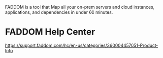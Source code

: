 FADDOM is a tool that Map all your on-prem servers and cloud instances, applications, and dependencies in under 60 minutes.

# FADDOM Help Center

https://support.faddom.com/hc/en-us/categories/360004457051-Product-Info
